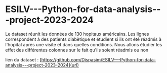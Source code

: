 # ESILV---Python-for-data-analysis---project-2023-2024

Le dataset réunit les données de 130 hopitaux américains. Les lignes correspondent à des patients diabètique et étudient si ils ont été réadmis à l'hopital après une visite et dans quelles conditions.
Nous allons étudier les effet des différentes colonnes sur le fait qu'ils soient réadmis ou non 

lien du dataset : [https://github.com/Dispasim/ESILV---Python-for-data-analysis---project-2023-2024](url)
